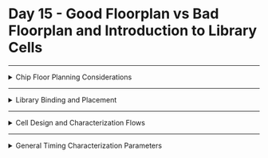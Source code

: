  # Day 15 - Good Floorplan vs Bad Floorplan and Introduction to Library Cells

---
<details>
  <summary>Chip Floor Planning Considerations</summary>

### Key Considerations
1. **Macro Placement**:
   - Logical and physical proximity to the relevant standard cells.
2. **Power Planning**:
   - Ensure sufficient power delivery using top-level metal layers.
3. **Area Utilization**:
   - Optimal utilization to minimize chip size without causing congestion.
4. **Clock Distribution**:
   - Proper CTS design to minimize skew and latency.


# Chip Floor Planning Considerations

This document provides a explanation of chip floor planning concepts, focusing on defining **core and die dimensions**, calculating the **utilization factor**, and understanding the **aspect ratio**.

---

## Step 1: Define Width and Height of Core and Die

The first step in chip floor planning is defining the **width (W)** and **height (H)** of the core and die. These dimensions are essential to arranging the components effectively.

### Example Setup
- **Netlist**: Contains:
  - 2 Flip-Flops (Launch and Capture)
  - Logic gates between them.

The **dimensions** of the logic gates and flip-flops determine the size of the core. These components are represented as **standard cells**, which typically have a square or rectangular shape.

### Steps to Calculate Dimensions
1. **Assign unit sizes** to standard cells:
   - Assume each standard cell occupies **1 square unit**.
   - Flip-Flops also occupy **1 square unit**.

2. **Calculate total area**:
   - Place all cells together and determine their dimensions:
     - Length = **2 units**
     - Width = **2 units**

3. **Core and Die**:
   - The **core** is the region where all the logic is placed.
   - The **die** encapsulates the core and serves as the silicon base for fabrication.

---

## Utilization Factor

The **utilization factor** measures how efficiently the core area is used by the netlist.

### Formula:

$$
\text{Utilization Factor} = \frac{\text{Area Occupied by Netlist}}{\text{Total Core Area}}
$$

#### Example:

- **Area of Netlist:** `2 x 2 = 4 units²`
- **Total Core Area:** `2 x 2 = 4 units²`
- **Utilization Factor:** `4 / 4 = 1.0` (100% utilization)

**Important Note**: In practical scenarios, utilization factors of **50%-60%** are preferred to allow space for additional cells and optimization.

---

## Aspect Ratio

The **aspect ratio** defines the shape of the core and is calculated as:

\[ \text{Aspect Ratio} = \frac{\text{Height}}{\text{Width}} \]

### Examples:

1. **Square Core**:
   - Height = 2
   - Width = 2
   - Aspect Ratio: `2 / 2 = 1.0` (Square shape)

2. **Rectangular Core**:
   - Height = 2
   - Width = 4
   - Aspect Ratio: `2 / 4 = 0.5` (Rectangle shape)

---

## Practical Observations

1. **100% Utilization**:
   - Core is completely occupied.
   - No extra cells can be added.

2. **50% Utilization**:
   - Core has space for additional logic or optimization.

3. **Aspect Ratio of 1**:
   - Indicates a square core, ideal for uniform designs.

4. **Aspect Ratio < 1 or > 1**:
   - Indicates a rectangular core.

---

## Visual Examples

### Core and Die
<img width="980" alt="Screenshot 2024-11-18 at 7 55 10 AM" src="https://github.com/user-attachments/assets/2c7ba53f-0387-4ad7-9a64-74ca0917f21b">

### converting symbols to physical dimensions
<img width="891" alt="Screenshot 2024-11-18 at 7 57 07 AM" src="https://github.com/user-attachments/assets/c067b057-ba87-4501-b755-4fcc995e60ba">

<img width="920" alt="Screenshot 2024-11-18 at 7 57 28 AM" src="https://github.com/user-attachments/assets/cbda7d28-e44d-4d2e-8149-2512f2a2ab98">


### 100% Utilization Example
<img width="406" alt="Screenshot 2024-11-18 at 7 57 54 AM" src="https://github.com/user-attachments/assets/cd570faf-704f-464b-9b95-8cf30a2654b4">

### 50% Utilization Example
<img width="689" alt="Screenshot 2024-11-18 at 7 58 15 AM" src="https://github.com/user-attachments/assets/183ca829-fdb1-4a7b-850d-d3a76bbbb86c">

### Aspect Ratio Demonstration
<img width="1219" alt="Screenshot 2024-11-18 at 7 58 54 AM" src="https://github.com/user-attachments/assets/11cdea7e-143e-40b5-865e-4d43252c465e">

# Concept of Preplaced Cells

Preplaced cells are critical components in chip design and floor planning. They are specific circuit blocks placed on the chip at predefined locations before the automatic placement and routing process. This ensures their locations remain fixed during further stages of the design.

---

## Understanding Utilization Factor and Aspect Ratio

### Example with a Square Core:
- **Core Dimensions:**
  - Height = 4 units
  - Width = 4 units
- **Netlist Area:**
  - \(2 \times 2 = 4 \, \text{units}^2\)
- **Core Area:**
  - \(4 \times 4 = 16 \, \text{units}^2\)
- **Utilization Factor:**
  - \(4 / 16 = 0.25\) (25% utilization)
  - 25% of the chip is utilized by the netlist, leaving 75% available for additional cells and routing.
- **Aspect Ratio:**
  - Height / Width = \(4 / 4 = 1.0\) (Square shape)
    
<img width="761" alt="Screenshot 2024-11-18 at 8 20 12 AM" src="https://github.com/user-attachments/assets/b74aea74-b35d-4a73-8dc6-bbe8b382860c">

---

## What are Preplaced Cells?

Preplaced cells are specific blocks or components that perform essential functions in the circuit. These can include memory units, multipliers, clock dividers, or other reusable modules. 

<img width="612" alt="Screenshot 2024-11-18 at 8 20 44 AM" src="https://github.com/user-attachments/assets/efd00cbb-f3eb-41f4-8588-661d6fca903b">

<img width="738" alt="Screenshot 2024-11-18 at 8 21 02 AM" src="https://github.com/user-attachments/assets/2c231fe5-dc77-49d8-a76b-13d7b6e67dcc">


### Why Use Preplaced Cells?
1. **Reusability:** 
   - Preplaced cells allow certain circuit blocks to be implemented once and reused multiple times in the design.
   - This avoids redundancy and saves chip area.
2. **Isolation:** 
   - These blocks are separated from the main netlist, making them modular and easier to manage.
3. **Fixed Locations:** 
   - The placement of these cells is fixed before the automatic placement and routing process, ensuring no movement or modification by design tools.
     
<img width="375" alt="Screenshot 2024-11-18 at 8 21 22 AM" src="https://github.com/user-attachments/assets/a74e702c-059b-4136-9651-d4d8d4eb5286">

<img width="594" alt="Screenshot 2024-11-18 at 8 21 46 AM" src="https://github.com/user-attachments/assets/953ec970-ea44-4c1b-82e8-bd63a4902c06">

---

## Example of Preplaced Cells

### Step-by-Step Process:
1. **Circuit Segmentation:**
   - Divide a large circuit (e.g., 100K gates) into smaller, manageable blocks (e.g., 50K gates each).
   - Each block is treated as an independent module.

2. **Blackboxing:**
   - The individual blocks are black-boxed, meaning their internal design is hidden from the top-level design.
   - Input and output pins of these blocks are clearly defined.

3. **Placement on Chip:**
   - The blocks are placed at predefined locations on the chip.
   - The placement ensures optimal connectivity and routing.

4. **Fixing Locations:**
   - Once placed, these cells are locked in position.
   - Automatic placement and routing tools are configured not to alter these locations.

---

## Key Advantages of Preplaced Cells
- **Modularity:** Allows for easier design and debugging.
- **Reusability:** Common blocks can be reused across designs.
- **Optimization:** Frees up remaining chip area for other functions.
- **Routing Simplification:** Ensures clear and efficient interconnections.

---

## Practical Examples of Preplaced Cells
- **Memory Blocks:** Critical for storing data and instructions.
- **Clock Gating Cells:** Used for power optimization.
- **Comparators:** Perform specific comparisons as part of the circuit.
- **Other IPs (Intellectual Properties):** Vendor-provided components integrated into the design.

---

## Why Are They Called Preplaced Cells?
- These cells are placed before the automatic placement and routing process.
- Their positions are fixed during the floor planning stage, and no tool or process moves them afterward.

---

## Decoupling Capacitors in Physical Design

<img width="1123" alt="Screenshot 2024-11-18 at 8 37 56 AM" src="https://github.com/user-attachments/assets/f5b4c892-8b5b-44ae-a494-0c3fcc4af2a1">

Decoupling capacitors are essential components in integrated circuits that ensure the stability and proper functionality of the design by managing power supply noise during switching activities.

### Purpose of Decoupling Capacitors

1. **Supply Stability**:
   - When a circuit transitions (e.g., from logic 0 to logic 1), it requires a sudden surge of current.
   - The primary power supply may not be able to deliver this current instantly due to the physical resistance and inductance of the wires, causing voltage drops. This can result in unstable or incorrect logic levels.

2. **Noise Suppression**:
   - Voltage drops in the power supply can create noise in the circuit, which may cause the logic levels to become undefined. Decoupling capacitors help to mitigate these issues by providing immediate current when the circuit switches, ensuring stable voltage levels.
     
<img width="1158" alt="Screenshot 2024-11-18 at 8 38 42 AM" src="https://github.com/user-attachments/assets/7d5915df-6a8d-4b55-91c4-ff6ba9609270">


### How Decoupling Capacitors Work

- **Charge Reservoir**: A decoupling capacitor acts as a reservoir of charge. It gets charged up to the supply voltage and discharges when the circuit switches, providing the necessary current for the transition.
  
- **Reducing Voltage Drops**: When the power supply cannot deliver the required current in time, the decoupling capacitor supplies the charge to the circuit, minimizing voltage drops and ensuring that the circuit can detect correct logic levels.

- **Replenishing Charge**: After the switching activity, the decoupling capacitor replenishes its charge from the main power supply, preparing for the next switch.
- 
<img width="1357" alt="Screenshot 2024-11-18 at 8 39 04 AM" src="https://github.com/user-attachments/assets/488d48eb-e22f-4eab-af95-8a23298c48f2">

### Placement of Decoupling Capacitors

- Decoupling capacitors should be placed physically close to the blocks that require them, reducing the distance between the power source and the circuit to minimize any potential voltage drops.

- They are commonly placed around the power grid, near sensitive blocks like memories or complex logic, to provide stable and continuous power supply during switching activities.
- 
<img width="994" alt="Screenshot 2024-11-18 at 8 39 26 AM" src="https://github.com/user-attachments/assets/82ad7217-637b-4ed9-abbd-d1f51b806e8a">

#### **Example of Placement**:

```plaintext
Power supply  -->  Decoupling Capacitors  -->  Logic Block
```

#### Benefits of Decoupling Capacitors

  - Stable Switching: They ensure that logic transitions (0 to 1 or 1 to 0) happen without interference from supply noise or voltage drops.
  - Prevent Logic Errors: By maintaining stable voltage levels, decoupling capacitors prevent logic errors that may arise from undefined voltage levels.
  - Improved Reliability: Their presence increases the overall reliability of the circuit by minimizing the effects of power supply fluctuations.

---

## Power Planning in Physical Design

In this section, we explore the problem of current demand and how power planning can help manage voltage drop issues in complex circuits. Specifically, we discuss the effects of having a single power supply line versus multiple power supply lines in a design.

### Problem Statement

We start by considering a circuit where each element requires current. A decoupling capacitor is typically used to supply this current during switching activities. However, when multiple instances of a macro are repeated across the chip, this creates a larger current demand for each element within the circuit. 

<img width="353" alt="Screenshot 2024-11-19 at 7 12 38 PM" src="https://github.com/user-attachments/assets/2203f98f-bed0-45a6-b25a-1eaf9dceab52">

For instance, assume we have a macro repeated four times on the chip. Each of these blocks will need to tap into the power supply to maintain the signal integrity when logic transitions occur.

<img width="634" alt="Screenshot 2024-11-19 at 7 13 35 PM" src="https://github.com/user-attachments/assets/996a15c8-5ea6-4959-aa92-3365184fe3b7">


### Signal Integrity and Power Supply Challenges

When a signal transitions from logic 0 to logic 1 (or vice versa), the entire signal line must maintain its integrity to ensure that the load receives the same shape of the signal. This signal line is typically connected to a power supply, which provides the necessary current. However, if the distance between the signal line and the power supply is too long, the signal might suffer from **voltage drops** due to the resistance of the connecting lines.

<img width="698" alt="Screenshot 2024-11-19 at 7 14 02 PM" src="https://github.com/user-attachments/assets/a009e2bc-84bb-43e9-a136-5db3d4bfc8fc">

#### Voltage Drop Scenario

In a typical scenario, a power supply is placed at one point of the circuit, and the power is distributed across multiple blocks. However, if there are multiple blocks and each is demanding current at the same time, there can be a **voltage droop** because the power supply may not be able to meet the demand of all blocks simultaneously. 

Consider the example of a 16-bit bus:

- When the logic of the bus switches, the capacitors that were charged to a logic 1 will discharge to logic 0.
- Since all capacitors switch at the same time, they all demand current from the power supply simultaneously. 
- This can cause a **ground bounce** or voltage droop, which is similar to the situation where multiple water taps are opened at the same time, leading to an increase in water level temporarily before settling down. If the voltage droop exceeds the noise margin, the system may enter an **undefined state**.

#### Effect of Voltage Droop

The voltage droop occurs because a single power supply is expected to meet the demands of all blocks at once. If the power supply is too far away or cannot provide enough current, the voltage on the signal line might drop below the required level. This can result in improper logic levels being received by the load, leading to potential errors or undefined behavior.

<img width="692" alt="Screenshot 2024-11-19 at 7 14 16 PM" src="https://github.com/user-attachments/assets/5c44384a-0afe-4ae8-9dd5-7d33af6e486d">

### Solution: Multiple Power Supplies

To address this problem, **multiple power supplies** are introduced across the chip. Instead of relying on a single power source, power is supplied to each block from its nearest power supply pin. This approach helps to minimize voltage drops by distributing the current demand across multiple power sources, ensuring that each block gets the power it needs without causing significant voltage droop.

#### How Multiple Power Supplies Solve the Problem

1. **Reduced Voltage Droop**: By using multiple power supply lines (VDD, VSS) throughout the chip, each logic block can tap into the nearest power supply, reducing the overall load on any single power supply line.
2. **Signal Integrity**: With power supplies located closer to the logic blocks, the signal lines retain their integrity as the distance between the power supply and the load is minimized.
3. **Decoupling Capacitors**: While decoupling capacitors are still used, they are more effectively placed when multiple power supplies are available, ensuring that the signal transitions remain stable and noise-free.

### Power Planning Strategy

<img width="658" alt="Screenshot 2024-11-19 at 7 14 36 PM" src="https://github.com/user-attachments/assets/fddf3574-b015-4f22-8f28-56d1ed3ce482">

In modern chip designs, the power supply layout involves carefully planning the **VDD** (power) and **VSS** (ground) lines. These lines are distributed across the chip in a grid-like pattern to ensure that power is available as close as possible to each logic block. 

#### Key Points in Power Planning:

- **Multiple Power Lines**: A combination of vertical and horizontal VDD/VSS lines are laid out to ensure uniform power distribution across the chip.
- **Decoupling Capacitors**: Capacitors are strategically placed near the critical logic blocks to provide additional current during switching activities.
- **Power Supply Proximity**: Each logic block should have access to the nearest power supply to minimize the impact of voltage drops and ensure reliable signal integrity.

<img width="845" alt="Screenshot 2024-11-19 at 7 14 56 PM" src="https://github.com/user-attachments/assets/d21f53ee-1dfb-463b-a87a-415c684fb025">

---

## Pin placement and logical cell placement blockage

<img width="672" alt="Screenshot 2024-11-19 at 7 16 06 PM" src="https://github.com/user-attachments/assets/f6e1dc60-9ccd-44cc-8fae-59e11b0e83bd">

<img width="667" alt="Screenshot 2024-11-19 at 7 16 38 PM" src="https://github.com/user-attachments/assets/4ce9dba5-547f-4d02-83e9-a63f187bc01c">

<img width="701" alt="Screenshot 2024-11-19 at 7 17 08 PM" src="https://github.com/user-attachments/assets/b07bf015-db73-4082-acf8-caece502a094">

<img width="845" alt="Screenshot 2024-11-19 at 7 17 30 PM" src="https://github.com/user-attachments/assets/93526dc0-07bd-4718-95d5-7331fde327d4">

---

</details>

---

<details>
  <summary>Library Binding and Placement</summary>

### Library Binding
- The process of linking RTL (Register Transfer Level) code to specific standard cells in the library.
- Ensures that logic gates used in the design match the technology specifications.

### Placement
- Arranging standard cells in the defined rows of the chip's floorplan.
- Two types:
  - **Global Placement**: Approximate locations of cells.
  - **Detailed Placement**: Final legal placement in rows with spacing rules.

### Tools Used
- **Yosys**: For synthesis.
- **OpenROAD**: For placement and routing.

---

## Placement and routing

**Step 1**: Bind netlist with physical cells

<img width="899" alt="Screenshot 2024-11-19 at 7 38 24 PM" src="https://github.com/user-attachments/assets/3a7e37db-21f6-4385-b090-9fc401e4c5d0">

<img width="1175" alt="Screenshot 2024-11-19 at 7 38 50 PM" src="https://github.com/user-attachments/assets/c5b5b231-2a70-4116-b710-1ce6b193e4b8">

<img width="1141" alt="Screenshot 2024-11-19 at 7 39 03 PM" src="https://github.com/user-attachments/assets/f129c751-5c0a-4118-8802-0b8352ecea1b">

### Library

<img width="357" alt="Screenshot 2024-11-19 at 7 39 14 PM" src="https://github.com/user-attachments/assets/335cb3f3-79f7-4fb3-a088-b808887b89d2">

### Various flavours of cells in library

<img width="1390" alt="Screenshot 2024-11-19 at 7 39 49 PM" src="https://github.com/user-attachments/assets/c42639f1-2f32-49e8-879b-5b572547961d">

---

**Step 2**: Placement

<img width="1440" alt="Screenshot 2024-11-19 at 7 40 56 PM" src="https://github.com/user-attachments/assets/3b47a7ce-2830-474c-8612-c2d97bb73aee">

<img width="1438" alt="Screenshot 2024-11-19 at 7 41 28 PM" src="https://github.com/user-attachments/assets/e86cc734-9835-4651-9d84-3616331050e6">

<img width="846" alt="Screenshot 2024-11-19 at 7 42 24 PM" src="https://github.com/user-attachments/assets/b5af4523-f819-4de0-a756-ed2c1da6362a">

---

**Step 2**: Optimize Placement

<img width="1440" alt="Screenshot 2024-11-19 at 7 43 12 PM" src="https://github.com/user-attachments/assets/1a750100-6b22-4102-b085-6b62b5293237">

<img width="1440" alt="Screenshot 2024-11-19 at 7 43 46 PM" src="https://github.com/user-attachments/assets/4a89c400-48f3-4e15-826d-1b48d688b700">

---

## Library characterization and modelling

<img width="1440" alt="Screenshot 2024-11-19 at 7 45 52 PM" src="https://github.com/user-attachments/assets/c2f827b7-7b4a-4369-ae13-183605019c92">

<img width="859" alt="Screenshot 2024-11-19 at 7 46 13 PM" src="https://github.com/user-attachments/assets/07619b60-0561-43e6-8b96-049302d0da0a">

<img width="1120" alt="Screenshot 2024-11-19 at 7 46 53 PM" src="https://github.com/user-attachments/assets/05b9dbc8-e6ce-459a-8979-7a82d8459ece">

---

</details>

---

<details>
  <summary>Cell Design and Characterization Flows</summary>

### Design Flow
1. **Design Entry**: Define the cell's functionality using Verilog or VHDL.
2. **Simulation**: Validate logical correctness.
3. **Synthesis**: Convert high-level description into gates.
4. **Layout Design**: Create a physical representation of the cell.

### Characterization Flow
1. **SPICE Simulation**: Measure the cell's electrical characteristics.
2. **Library Creation**:
   - Generate `.lib` files with timing, power, and area details.
3. **Integration**:
   - Add the characterized cell to the standard cell library.

---

## cell design flow

**Inputs**

<img width="845" alt="Screenshot 2024-11-19 at 7 51 54 PM" src="https://github.com/user-attachments/assets/5fc718a5-ea71-4021-846b-a4c45035f521">

<img width="844" alt="Screenshot 2024-11-19 at 7 52 21 PM" src="https://github.com/user-attachments/assets/b7793e62-0e8b-4df1-9ac6-66d13b648961">

<img width="846" alt="Screenshot 2024-11-19 at 7 53 04 PM" src="https://github.com/user-attachments/assets/d9d88ffa-ad91-4216-a236-4ac06e9bd0c7">

<img width="844" alt="Screenshot 2024-11-19 at 7 53 22 PM" src="https://github.com/user-attachments/assets/d54fd5a0-4109-439c-9956-60c6e49a0908">

<img width="843" alt="Screenshot 2024-11-19 at 7 53 57 PM" src="https://github.com/user-attachments/assets/cc04aeb3-22ec-49e4-b7da-3c70b3417e0a">

<img width="844" alt="Screenshot 2024-11-19 at 7 54 22 PM" src="https://github.com/user-attachments/assets/f05c43a6-4746-4efd-b683-97c1ca03f48a">

<img width="790" alt="Screenshot 2024-11-19 at 7 54 34 PM" src="https://github.com/user-attachments/assets/ee07782a-0e97-4c87-9462-484ffa39413c">

<img width="755" alt="Screenshot 2024-11-19 at 7 54 44 PM" src="https://github.com/user-attachments/assets/4ec85959-212d-46ff-881c-23a15093fb9e">

## Design steps

<img width="814" alt="Screenshot 2024-11-19 at 7 55 10 PM" src="https://github.com/user-attachments/assets/78b8d2d4-eaa1-45a3-954e-de5956e18192">

## outputs

<img width="782" alt="Screenshot 2024-11-19 at 7 57 18 PM" src="https://github.com/user-attachments/assets/c110fe40-81e0-493f-8b1c-067768955ec5">

## Characterization

### Buffer layout

<img width="265" alt="Screenshot 2024-11-19 at 7 58 33 PM" src="https://github.com/user-attachments/assets/238623ef-c458-44ce-b247-7b92b620abd7">

### Description of buffer

<img width="729" alt="Screenshot 2024-11-19 at 7 59 29 PM" src="https://github.com/user-attachments/assets/e96c1a1a-cece-4861-84f0-e5fb370acea6">

### spice extracted netlist

<img width="240" alt="Screenshot 2024-11-19 at 8 00 06 PM" src="https://github.com/user-attachments/assets/06d9df52-2be8-4355-b61b-1b146843db85">

<img width="846" alt="Screenshot 2024-11-19 at 8 01 36 PM" src="https://github.com/user-attachments/assets/ff15de89-b318-4c95-a6d2-b2247690f219">

<img width="803" alt="Screenshot 2024-11-19 at 8 02 21 PM" src="https://github.com/user-attachments/assets/f61bfad0-5320-4711-8925-33b63a332cad">

---

</details>

---

<details>
  <summary>General Timing Characterization Parameters</summary>

### Key Parameters
- **Setup Time**:
  - Minimum time before the clock edge for the input to be stable.
- **Hold Time**:
  - Minimum time after the clock edge for the input to remain stable.
- **Propagation Delay**:
  - Time taken for a signal to travel from input to output.
- **Clock Skew**:
  - Difference in clock arrival times across the chip.
 
 ---

## Timing characterization

<img width="843" alt="Screenshot 2024-11-19 at 8 03 35 PM" src="https://github.com/user-attachments/assets/1424eb03-e075-4975-903a-20f23cbe0467">

## Proportional delay

<img width="766" alt="Screenshot 2024-11-19 at 8 04 20 PM" src="https://github.com/user-attachments/assets/0209e05c-46fa-4ec7-a1a1-c6f4700b67ab">

<img width="753" alt="Screenshot 2024-11-19 at 8 04 48 PM" src="https://github.com/user-attachments/assets/c2bdee9e-3d55-4d0f-828a-5be0c893d3e4">

<img width="237" alt="Screenshot 2024-11-19 at 8 04 59 PM" src="https://github.com/user-attachments/assets/11a90d06-6f6b-4cf6-8187-542d14141ebf">

<img width="774" alt="Screenshot 2024-11-19 at 8 05 14 PM" src="https://github.com/user-attachments/assets/b43c3e5a-a6b4-46cd-a135-f0fbc614ee62">

---

</details>
